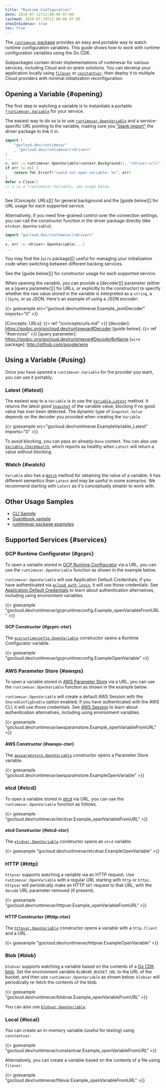 ```yaml
---
title: "Runtime Configuration"
date: 2019-07-11T12:00:00-07:00
lastmod: 2019-07-29T12:00:00-07:00
showInSidenav: true
toc: true
---
```


The [`runtimevar` package][] provides an easy and portable way to watch runtime
configuration variables. This guide shows how to work with runtime configuration
variables using the Go CDK.

<!--more-->

Subpackages contain driver implementations of runtimevar for various services,
including Cloud and on-prem solutions. You can develop your application locally
using [`filevar`][] or [`constantvar`][], then deploy it to multiple Cloud
providers with minimal initialization reconfiguration.

[`runtimevar` package]: https://godoc.org/gocloud.dev/runtimevar
[`filevar`]: https://godoc.org/gocloud.dev/runtimevar/filevar
[`constantvar`]: https://godoc.org/gocloud.dev/runtimevar/constantvar

## Opening a Variable {#opening}

The first step in watching a variable is to instantiate a portable
[`*runtimevar.Variable`][] for your service.

The easiest way to do so is to use [`runtimevar.OpenVariable`][] and a service-specific URL pointing
to the variable, making sure you ["blank import"][] the driver package to link
it in.

```go
import (
	"gocloud.dev/runtimevar"
	_ "gocloud.dev/runtimevar/<driver>"
)
...
v, err := runtimevar.OpenVariable(context.Background(), "<driver-url>")
if err != nil {
    return fmt.Errorf("could not open variable: %v", err)
}
defer v.Close()
// v is a *runtimevar.Variable; see usage below
...
```

See [Concepts: URLs][] for general background and the [guide below][]
for URL usage for each supported service.

Alternatively, if you need fine-grained control
over the connection settings, you can call the constructor function in the
driver package directly (like `etcdvar.OpenVariable`).

```go
import "gocloud.dev/runtimevar/<driver>"
...
v, err := <driver>.OpenVariable(...)
...
```

You may find the [`wire` package][] useful for managing your initialization code
when switching between different backing services.

See the [guide below][] for constructor usage for each supported service.

When opening the variable, you can provide a [decoder][] parameter (either as a
[query parameter][] for URLs, or explicitly to the constructor) to specify
whether the raw value stored in the variable is interpreted as a `string`, a
`[]byte`, or as JSON. Here's an example of using a JSON encoder:

{{< goexample src="gocloud.dev/runtimevar.Example_jsonDecoder" imports="0" >}}

[`*runtimevar.Variable`]: https://godoc.org/gocloud.dev/runtimevar#Variable
[`runtimevar.OpenVariable`]: https://godoc.org/gocloud.dev/runtimevar#OpenVariable
["blank import"]: https://golang.org/doc/effective_go.html#blank_import
[Concepts: URLs]: {{< ref "/concepts/urls.md" >}}
[decoder]: https://godoc.org/gocloud.dev/runtimevar#Decoder
[guide below]: {{< ref "#services" >}}
[query parameter]: https://godoc.org/gocloud.dev/runtimevar#DecoderByName
[`wire` package]: http://github.com/google/wire

## Using a Variable {#using}

Once you have opened a `runtimevar.Variable` for the provider you want, you can
use it portably.

### Latest {#latest}

The easiest way to a `Variable` is to use the [`Variable.Latest`][] method. It
returns the latest good [`Snapshot`][] of the variable value, blocking if no
good value has *ever* been detected. The dynamic type of `Snapshot.Value`
depends on the decoder you provided when creating the `Variable`.

{{< goexample src="gocloud.dev/runtimevar.ExampleVariable_Latest" imports="0" >}}

To avoid blocking, you can pass an already-`Done` context. You can also use
[`Variable.CheckHealth`][], which reports as healthy when `Latest` will
return a value without blocking.

[`Variable.Latest`]: https://godoc.org/gocloud.dev/runtimevar#Variable.Latest
[`Variable.CheckHealth`]: https://godoc.org/gocloud.dev/runtimevar#Variable.CheckHealth
[`Snapshot`]: https://godoc.org/gocloud.dev/runtimevar#Snapshot

### Watch {#watch}

`Variable` also has a [`Watch`][] method for obtaining the value of a variable;
it has different semantics than `Latest` and may be useful in some scenarios. We
recommend starting with `Latest` as it's conceptually simpler to work with.

[`Watch`]: https://godoc.org/gocloud.dev/runtimevar#Variable.Watch

## Other Usage Samples

* [CLI Sample](https://github.com/google/go-cloud/tree/master/samples/gocdk-runtimevar)
* [Guestbook sample](https://gocloud.dev/tutorials/guestbook/)
* [runtimevar package examples](https://godoc.org/gocloud.dev/runtimevar#pkg-examples)

## Supported Services {#services}

### GCP Runtime Configurator {#gcprc}

To open a variable stored in [GCP Runtime Configurator][] via a URL, you can use
the `runtimevar.OpenVariable` function as shown in the example below.

[GCP Runtime Configurator]: https://cloud.google.com/deployment-manager/runtime-configurator/

`runtimevar.OpenVariable` will use Application Default Credentials; if you have
authenticated via [`gcloud auth login`][], it will use those credentials. See
[Application Default Credentials][GCP creds] to learn about authentication
alternatives, including using environment variables.

[GCP creds]: https://cloud.google.com/docs/authentication/production
[`gcloud auth login`]: https://cloud.google.com/sdk/gcloud/reference/auth/login

{{< goexample
"gocloud.dev/runtimevar/gcpruntimeconfig.Example_openVariableFromURL" >}}

#### GCP Constructor {#gcprc-ctor}

The [`gcpruntimeconfig.OpenVariable`][] constructor opens a Runtime Configurator
variable.

{{< goexample "gocloud.dev/runtimevar/gcpruntimeconfig.ExampleOpenVariable" >}}

[`gcpruntimeconfig.OpenVariable`]: https://godoc.org/gocloud.dev/runtimevar/gcpruntimeconfig#OpenVariable

### AWS Parameter Store {#awsps}

To open a variable stored in [AWS Parameter Store][] via a URL, you can use the
`runtimevar.OpenVariable` function as shown in the example below.

[AWS Parameter Store]:
https://docs.aws.amazon.com/systems-manager/latest/userguide/systems-manager-parameter-store.html

`runtimevar.OpenVariable` will create a default AWS Session with the
`SharedConfigEnable` option enabled; if you have authenticated with the AWS CLI,
it will use those credentials. See [AWS Session][] to learn about authentication
alternatives, including using environment variables.

[AWS Session]: https://docs.aws.amazon.com/sdk-for-go/api/aws/session/

{{< goexample
"gocloud.dev/runtimevar/awsparamstore.Example_openVariableFromURL" >}}

#### AWS Constructor {#awsps-ctor}

The [`awsparamstore.OpenVariable`][] constructor opens a Parameter Store
variable.

{{< goexample "gocloud.dev/runtimevar/awsparamstore.ExampleOpenVariable" >}}

[`awsparamstore.OpenVariable`]:
https://godoc.org/gocloud.dev/runtimevar/awsparamstore#OpenVariable

### etcd {#etcd}

To open a variable stored in [etcd][] via URL, you can use the
`runtimevar.OpenVariable` function as follows.

{{< goexample "gocloud.dev/runtimevar/etcdvar.Example_openVariableFromURL" >}}

[etcd]: https://etcd.io/

#### etcd Constructor {#etcd-ctor}

The [`etcdvar.OpenVariable`][] constructor opens an `etcd` variable.

[`etcdvar.OpenVariable`]:
https://godoc.org/gocloud.dev/runtimevar/etcdvar#OpenVariable

{{< goexample "gocloud.dev/runtimevar/etcdvar.ExampleOpenVariable" >}}

### HTTP {#http}

`httpvar` supports watching a variable via an HTTP request. Use
`runtimevar.OpenVariable` with a regular URL starting with `http` or `https`.
`httpvar` will periodically make an HTTP `GET` request to that URL, with the
`decode` URL parameter removed (if present).

{{< goexample "gocloud.dev/runtimevar/httpvar.Example_openVariableFromURL" >}}

#### HTTP Constructor {#http-ctor}

The [`httpvar.OpenVariable`][] constructor opens a variable with a `http.Client`
and a URL.

{{< goexample "gocloud.dev/runtimevar/httpvar.ExampleOpenVariable" >}}

[`httpvar.OpenVariable`]: https://godoc.org/gocloud.dev/runtimevar/httpvar#OpenVariable

### Blob {#blob}

`blobvar` supports watching a variable based on the contents of a
[Go CDK blob][]. Set the environment variable `BLOBVAR_BUCKET_URL` to the URL
of the bucket, and then use `runtimevar.OpenVariable` as shown below.
`blobvar` will periodically re-fetch the contents of the blob.

{{< goexample "gocloud.dev/runtimevar/blobvar.Example_openVariableFromURL" >}}

[Go CDK blob]: https://gocloud.dev/howto/blob/

You can also use [`blobvar.OpenVariable`][].

[`blobvar.OpenVariable`]: https://godoc.org/gocloud.dev/runtimevar/blobvar#OpenVariable

### Local {#local}

You can create an in-memory variable (useful for testing) using `constantvar`:

{{< goexample "gocloud.dev/runtimevar/constantvar.Example_openVariableFromURL" >}}

Alternatively, you can create a variable based on the contents of a file using
`filevar`:

{{< goexample "gocloud.dev/runtimevar/filevar.Example_openVariableFromURL" >}}
